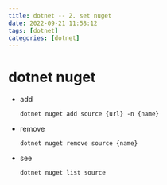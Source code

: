 ```yaml
---
title: dotnet -- 2. set nuget
date: 2022-09-21 11:58:12
tags: [dotnet]
categories: [dotnet]
---
```


# dotnet nuget

- add
  ```
  dotnet nuget add source {url} -n {name}
  ```

- remove
  ```
  dotnet nuget remove source {name}
  ```

- see
  ```
  dotnet nuget list source
  ```
